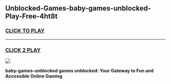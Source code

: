 
## Unblocked-Games-baby-games-unblocked-Play-Free-4ht8t
<h3>
<a href="https://premium76.site?title=baby-games-unblocked&ref=21A">CLICK TO PLAY</a></h3>
<hr>

<h3>
<a href="https://premium76.site?title=baby-games-unblocked&ref=21A">CLICK 2 PLAY</a>
  
</h3>

<a href="https://premium76.site?title=baby-games-unblocked&ref=21A"><img src="https://clearcache.store/games.png"></a>


**baby-games-unblocked games unblocked: Your Gateway to Fun and Accessible Online Gaming**
